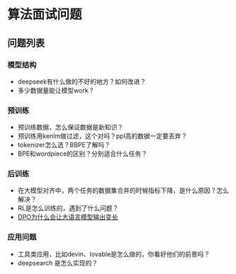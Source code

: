 # 算法面试问题

## 问题列表
### 模型结构
- deepseek有什么做的不好的地方？如何改进？
- 多少数据量能让模型work？

### 预训练
- 预训练数据，怎么保证数据是新知识？
- 预训练用kenlm做过滤，这个对吗？ppl高的数据一定要丢弃？
- tokenizer怎么选？BBPE了解吗？
- BPE和wordpiece的区别？分别适合什么任务？

### 后训练
- 在大模型对齐中，两个任务的数据集合并的时候指标下降，是什么原因？怎么解决？
- RL是怎么训练的，遇到了什么问题？
- [DPO为什么会让大语言模型输出变长](https://zhuanlan.zhihu.com/p/5830338806)


### 应用问题
- 工具类应用，比如devin、lovable是怎么做的，你看好他们的前景吗？
- deepsearch 是怎么实现的？
